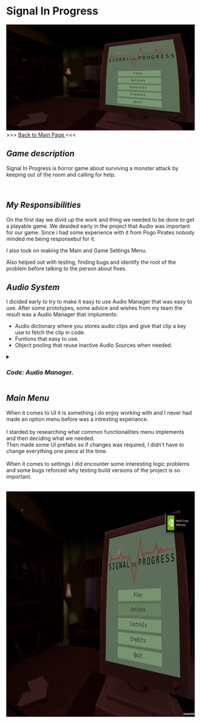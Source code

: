 <h1> Signal In Progress </h1>
    <img src="Images/Signal In Progress Menu.png"
    <h3> >>> <a href="https://github.com/Erik2333/Resume_ErikBerglund/blob/main/README.md"> Back to Main Page </a> <<<  <h3> 
    <h2> <em> Game description </em> </h2>
        <p> 
            Signal In Progress is horror game about surviving a monster attack by keeping out of the room and calling for help.
        </p>
        <br>
    <h2> <em> My Responsibilities </em> </h2>
        <p>
            On the first day we divid up the work and thing we needed to be done to get a playable game.
            We desided early in the project that Audio was important for our game. Since i had some experience with it from Pogo Pirates nobody minded me being responsebul for it. 
        </p>
        <p> I also took on making the Main and Game Settings Menu. </p>
        <p> Also helped out with testing, finding bugs and identify the root of the problem before talking to the person about fixes. </p>
    <h2> <em> Audio System </em> </h2>
        <p> 
            I dicided early to try to make it easy to use Audio Manager that was easy to use. After some prototypes, some advice and wishes from my team the result was a Audio Manager that impluments: <br>
            <ul>
            <li> Audio dictionary where you stores audio clips and give that clip a key use to fetch the clip in code. </li>
            <li> Funtions that easy to use. </li>
            <li> Object pooling that reuse inactive Audio Sources when needed. </li>
            </ul>
        </p>
    <details>
        <summary><h3><em> Code: Audio Manager. </em></h3></summary>
  
```csharp
using System;
using System.Collections;
using System.Collections.Generic;
using UnityEngine;

public class AudioManager : MonoBehaviour
{
    public enum AudioType
    {
        Audio2D,
        AudioMaster,
        AudioMusic,
        AudioSFX,
        AudioAmbience
    }

    public static AudioManager Instance { get; private set; }
    private readonly Queue<AudioSource> audioPool = new();
    private byte poolLimit = 20;
    public AudioSource audio2D_Prefab, audio3D_Master, audio3D_Music, audio3D_SFX, audio3D_Ambience;
    public AudioClip errorClip;

    // Custom class to set Key and Value in Inspector.
    public AudioDictionary audioDictionary;

    private void Awake()
    {
        if (Instance == null)
        {
            Instance = this;
        }
        else
        {
            Destroy(gameObject);
        }
    }
    
    public AudioClip GetAudioClip(string audioDictionaryKey)
    {
        audioDictionary.ToDictionary().TryGetValue(audioDictionaryKey.ToLower(), out AudioClip audioClip);

        if (audioClip != null)
        {
            return audioClip;
        }
        else
        {
            Debug.LogError($"No clip found with Key: {audioDictionaryKey}. Did you add it to the Audio Manager?");
            return errorClip;
        }
    }

    AudioSource GetPrefab(AudioType audioSourcePrefab)
    {
        switch (audioSourcePrefab)
        {
            case AudioType.Audio2D: return audio2D_Prefab;
            case AudioType.AudioMaster: return audio3D_Master;
            case AudioType.AudioMusic: return audio3D_Music;
            case AudioType.AudioSFX: return audio3D_SFX;
            case AudioType.AudioAmbience: return audio3D_Ambience;
            default:
                Debug.LogError($"audioSourcePrefab not found. Default to {audio3D_Master}");
                return audio3D_Master;
        }
    }

    public void PlayAudioClip(Vector3 spawnPosition, string audioDictionaryKey, AudioType audioSourcePrefab = AudioType.AudioSFX, float volume = 1, float pitch = 1)
    {
        AudioClip clip = GetAudioClip(audioDictionaryKey);
        AudioSource audioSource = GetFormPool(GetPrefab(audioSourcePrefab), spawnPosition, true, clip.length);
        audioSource.clip = clip;
        audioSource.name += $" ({audioDictionaryKey})";
        audioSource.volume = volume;
        audioSource.pitch = pitch;
        audioSource.Play();
    }
    
    public AudioSource GetAudioSource(Vector3 spawnPosition, string audioDictionaryKey, AudioType audioSourcePrefab = AudioType.AudioSFX, float volume = 1, float pitch = 1)
    {
        AudioClip clip = GetAudioClip(audioDictionaryKey);
        AudioSource audioSource = GetFormPool(GetPrefab(audioSourcePrefab), spawnPosition, false, clip.length);
        audioSource.clip = clip;
        audioSource.volume = volume;
        audioSource.pitch = pitch;

        return audioSource;
    }

    AudioSource GetFormPool(AudioSource audioSource, Vector3 spawnPosition, bool oneShot, float clipLength)
    {
        AudioSource poolObj;


        if (audioPool.Count != 0)
        {
            poolObj = audioPool.Dequeue();
            poolObj.name = audioSource.name;
            poolObj.transform.SetParent(null);
            poolObj.transform.position = spawnPosition;
            poolObj.gameObject.SetActive(true);
        }
        else
        {
            poolObj = Instantiate(audioSource, spawnPosition, Quaternion.identity);
            poolObj.name = audioSource.name;
        }

        if (oneShot == true)
            StartCoroutine(ReturnToPool(poolObj, clipLength));

        return poolObj;
        
    }

    IEnumerator ReturnToPool(AudioSource audioSource, float time)
    {
        yield return new WaitForSeconds(time);

        ReturnAudio(audioSource);
    }

    public void ReturnAudio(AudioSource audioSource)
    {
        if (audioPool.Count < poolLimit)
        {
            audioSource.Stop();
            audioSource.gameObject.SetActive(false);
            audioSource.transform.SetParent(gameObject.transform, false);
            audioPool.Enqueue(audioSource);
        }
        else
            Destroy(audioSource);
    }
}

[Serializable]
public class AudioDictionary
{
    [SerializeField]
    DictionaryItem[] dictionary;

    public Dictionary<string, AudioClip> ToDictionary()
    {
        Dictionary<string, AudioClip> newDict = new();

        foreach (DictionaryItem item in dictionary)
        {
            newDict.Add(item.key.ToLower(), item.audioClip);
        }

        return newDict;
    }
}

[Serializable]
public class DictionaryItem
{
    [SerializeField]
    public string key;

    [SerializeField]
    public AudioClip audioClip;
}

```

</details>

<h2> <em> Main Menu </em> </h2>
        <p> 
            When it comes to UI it is something i do enjoy working with and I never had made an option menu before was a intresting experiance. <br>
            <br>
            I starded by researching what common functionalities menu implements and then deciding what we needed. <br>
            Then made some UI prefabs so if changes was required, I didn't have to change everything one piece at the time. <br>
            <br>
            When it comes to settings I did encounter some interesting logic problems and some bugs reforced why testing build versions of the project is so important. <br>
             <br>
        </p>
<img width="800" height="600" src="Images/LongVideo-ezgif.com-video-to-gif-converter.gif" style="max-width: 100%; display: inline-block;" data-target="animated-image.originalImage">

